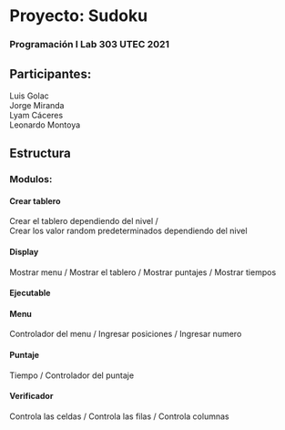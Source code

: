 # Proyecto: Sudoku
### Programación I Lab 303 UTEC 2021
## Participantes:
Luis Golac  
Jorge Miranda  
Lyam Cáceres  
Leonardo Montoya

## Estructura
### Modulos:
#### Crear tablero
Crear el tablero dependiendo del nivel /  
Crear los valor random predeterminados dependiendo del nivel
#### Display
Mostrar menu /
Mostrar el tablero /
Mostrar puntajes /
Mostrar tiempos
#### Ejecutable
#### Menu
Controlador del menu /
Ingresar posiciones /
Ingresar numero
#### Puntaje
Tiempo / 
Controlador del puntaje  
#### Verificador
Controla las celdas /
Controla las filas /
Controla columnas
